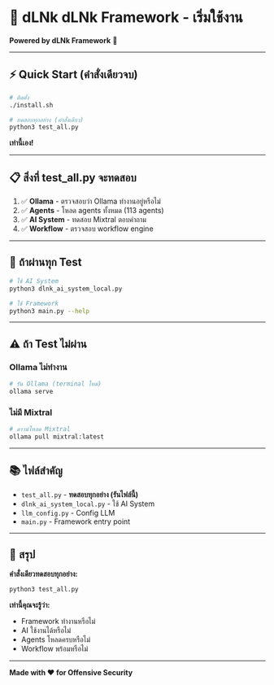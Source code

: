 # 🚀 dLNk dLNk Framework - เริ่มใช้งาน

**Powered by dLNk Framework** 🌈

---

## ⚡ Quick Start (คำสั่งเดียวจบ)

```bash
# ติดตั้ง
./install.sh

# ทดสอบทุกอย่าง (คำสั่งเดียว)
python3 test_all.py
```

**เท่านี้เอง!**

---

## 📋 สิ่งที่ test_all.py จะทดสอบ

1. ✅ **Ollama** - ตรวจสอบว่า Ollama ทำงานอยู่หรือไม่
2. ✅ **Agents** - โหลด agents ทั้งหมด (113 agents)
3. ✅ **AI System** - ทดสอบ Mixtral ตอบคำถาม
4. ✅ **Workflow** - ตรวจสอบ workflow engine

---

## 🎯 ถ้าผ่านทุก Test

```bash
# ใช้ AI System
python3 dlnk_ai_system_local.py

# ใช้ Framework
python3 main.py --help
```

---

## ⚠️ ถ้า Test ไม่ผ่าน

### Ollama ไม่ทำงาน

```bash
# รัน Ollama (terminal ใหม่)
ollama serve
```

### ไม่มี Mixtral

```bash
# ดาวน์โหลด Mixtral
ollama pull mixtral:latest
```

---

## 📚 ไฟล์สำคัญ

- `test_all.py` - **ทดสอบทุกอย่าง (รันไฟล์นี้)**
- `dlnk_ai_system_local.py` - ใช้ AI System
- `llm_config.py` - Config LLM
- `main.py` - Framework entry point

---

## 🎉 สรุป

**คำสั่งเดียวทดสอบทุกอย่าง:**

```bash
python3 test_all.py
```

**เท่านี้คุณจะรู้ว่า:**
- Framework ทำงานหรือไม่
- AI ใช้งานได้หรือไม่
- Agents โหลดครบหรือไม่
- Workflow พร้อมหรือไม่

---

**Made with ❤️ for Offensive Security**

